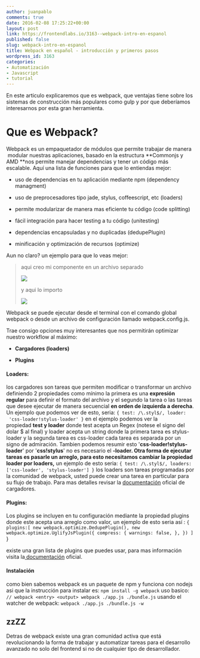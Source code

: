 ```yaml
---
author: juanpablo
comments: true
date: 2016-02-08 17:25:22+00:00
layout: post
link: https://frontendlabs.io/3163--webpack-intro-en-espanol
published: false
slug: webpack-intro-en-espanol
title: Webpack en español - introducción y primeros pasos
wordpress_id: 3163
categories:
- Automatización
- Javascript
- tutorial
---
```


En este articulo explicaremos que es webpack, que ventajas tiene sobre los sistemas de construcción más populares como gulp y por que deberíamos interesarnos por esta gran herramienta.


# Que es Webpack?


Webpack es un empaquetador de módulos que permite trabajar de manera  modular nuestras aplicaciones, basado en la estructura **Commonjs y AMD **nos permite manejar dependencias y tener un código más escalable. Aquí una lista de funciones para que lo entiendas mejor:



	
  * uso de dependencias en tu aplicación mediante npm (dependency managment)

	
  * uso de preprocesadores tipo jade, stylus, coffeescript, etc (loaders)

	
  * permite modularizar de manera mas eficiente tu código (code splitting)

	
  * fácil integración para hacer testing a tu código (unitesting)

	
  * dependencias encapsuladas y no duplicadas (dedupePlugin)

	
  * minificación y optimización de recursos (optimize)


Aun no claro? un ejemplo para que lo veas mejor:


<blockquote>aqui creo mi componente en un archivo separado

![](http://i.imgur.com/kIzKsoi.png)

y aqui lo importo

![](http://i.imgur.com/zVKPiOT.png)</blockquote>




Webpack se puede ejecutar desde el terminal con el comando global webpack o desde un archivo de configuración llamado webpack.config.js.

Trae consigo opciones muy interesantes que nos permitirán optimizar nuestro workflow al máximo:



	
  * **Cargadores (loaders)**

	
  * **Plugins**




#### Loaders:


los cargadores son tareas que permiten modificar o transformar un archivo definiendo 2 propiedades como mínimo la primera es una **expresión regular** para definir el formato del archivo y el segundo la tarea o las tareas que desee ejecutar de manera secuencial **en orden de izquierda a derecha**. Un ejemplo que podemos ver de esto, seria:
`
{
test: /\.styl$/,
loader:  'css-loader!stylus-loader'
}
`
en el ejemplo podemos ver la propiedad **test y loader** donde test acepta un Regex (notese el signo del dolar $ al final) y loader acepta un string donde la primera tarea es stylus-loader y la segunda tarea es css-loader cada tarea es separada por un signo de admiración. Tambien podemos resumir esto '**css-loader!stylus-loader**' por '**css!stylus**' no es necesario el **-loader. **Otra forma de ejecutar tareas es pasarle un arreglo, para esto necesitamos cambiar la propiedad** loader **por** loaders,** un ejemplo de esto seria:
`
{
test: /\.styl$/,
loaders: ['css-loader', 'stylus-loader']
}
`
los loaders son tareas programadas por la comunidad de webpack, usted puede crear una tarea en particular para su flujo de trabajo. Para mas detalles revisar la [documentación](http://webpack.github.io/docs/loaders.html) oficial de cargadores.




#### Plugins:


Los plugins se incluyen en tu configuración mediante la propiedad plugins donde este acepta una arreglo como valor, un ejemplo de esto seria así :
`
{
plugins:[
new webpack.optimize.DedupePlugin(),
new webpack.optimize.UglifyJsPlugin({
compress: {
warnings: false,
},
})
]
`
}

existe una gran lista de plugins que puedes usar, para mas información visita la[ documentación](http://webpack.github.io/docs/list-of-plugins.html) oficial.




#### Instalación


como bien sabemos webpack es un paquete de npm y funciona con nodejs asi que la instrucción para instalar es:
`
npm install -g webpack
`
uso basico:
`
// webpack <entry> <output>
webpack ./app.js ./bundle.js
`
usando el watcher de webpack:
`
webpack ./app.js ./bundle.js -w
`

zzZZ
------

Detras de webpack existe una gran comunidad activa que está revolucionando la forma de trabajar y automatizar tareas para el desarrollo avanzado no solo del frontend si no de cualquier tipo de desarrollador.
